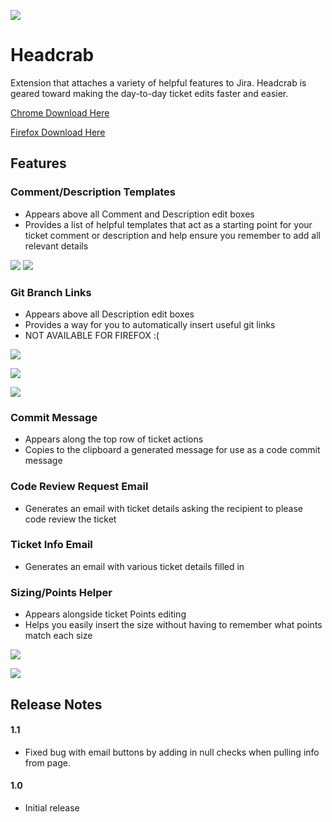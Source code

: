 ![](http://i.imgur.com/H4M7Oyx.png)

# Headcrab
Extension that attaches a variety of helpful features to Jira. Headcrab is geared toward making the day-to-day ticket edits faster and easier.

[Chrome Download Here](https://chrome.google.com/webstore/detail/headcrab/jnimolcmflanjdofadcbihecegjfljpi)

[Firefox Download Here](https://addons.mozilla.org/en-US/firefox/addon/jiraheadcrab/)

## Features

### Comment/Description Templates
- Appears above all Comment and Description edit boxes
- Provides a list of helpful templates that act as a starting point for your ticket comment or description and help ensure you remember to add all relevant details

![](http://i.imgur.com/5M1wQpV.png) ![](http://i.imgur.com/7ClSRZs.png)

### Git Branch Links
- Appears above all Description edit boxes
- Provides a way for you to automatically insert useful git links
- NOT AVAILABLE FOR FIREFOX :(

![](http://i.imgur.com/CfevzH1.png)

![](http://i.imgur.com/iPkQOlw.png)

![](http://i.imgur.com/elX0jl4.png)

### Commit Message
- Appears along the top row of ticket actions
- Copies to the clipboard a generated message for use as a code commit message

### Code Review Request Email
- Generates an email with ticket details asking the recipient to please code review the ticket

### Ticket Info Email
- Generates an email with various ticket details filled in

### Sizing/Points Helper 
- Appears alongside ticket Points editing
- Helps you easily insert the size without having to remember what points match each size

![](http://i.imgur.com/ra8kIml.png)

![](http://i.imgur.com/dpfi6G2.png)

## Release Notes
#### 1.1
- Fixed bug with email buttons by adding in null checks when pulling info from page.

#### 1.0
- Initial release
